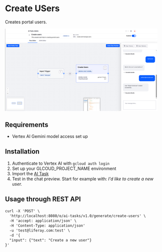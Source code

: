 # Create USers

Creates portal users.

![Create Users](create-users.png "reate Users")

## Requirements

* Vertex AI Gemini model access set up

## Installation

1. Authenticate to Vertex AI with `gcloud auth login`
1. Set up your GLCOUD_PROJECT_NAME environment 
1. Import the [AI Task](./create-users.json)
1. Test in the chat preview. Start for example with: _I'd like to create a new user._


## Usage through REST API

```
curl -X 'POST' \
  'http://localhost:8080/o/ai-tasks/v1.0/generate/create-users' \
  -H 'accept: application/json' \
  -H 'Content-Type: application/json' 
  -u 'test@liferay.com:test' \
  -d '{
  "input": {"text": "Create a new user"}
}'
```